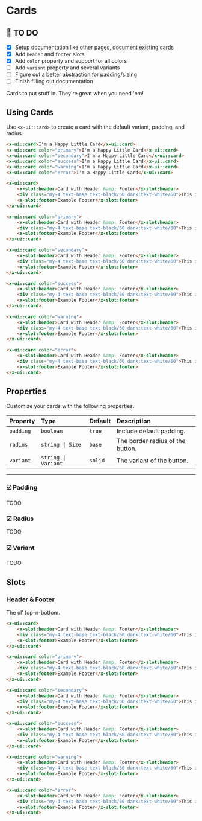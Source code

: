 # Cards
## 🚧 TO DO
- [x] Setup documentation like other pages, document existing cards
- [x] Add `header` and `footer` slots
- [x] Add `color` property and support for all colors
- [ ] Add `variant` property and several variants
- [ ] Figure out a better abstraction for padding/sizing
- [ ] Finish filling out documentation

Cards to put stuff in. They're great when you need 'em!

## Using Cards

Use `<x-ui::card>` to create a card with the default variant, padding, and radius.

```html +demo previewClasses={space-y-5}
<x-ui::card>I'm a Happy Little Card</x-ui::card>
<x-ui::card color="primary">I'm a Happy Little Card</x-ui::card>
<x-ui::card color="secondary">I'm a Happy Little Card</x-ui::card>
<x-ui::card color="success">I'm a Happy Little Card</x-ui::card>
<x-ui::card color="warning">I'm a Happy Little Card</x-ui::card>
<x-ui::card color="error">I'm a Happy Little Card</x-ui::card>

<x-ui::card>
    <x-slot:header>Card with Header &amp; Footer</x-slot:header>
    <div class="my-4 text-base text-black/60 dark:text-white/60">This is a card with a header. It lives in our world.</div>
    <x-slot:footer>Example Footer</x-slot:footer>
</x-ui::card>

<x-ui::card color="primary">
    <x-slot:header>Card with Header &amp; Footer</x-slot:header>
    <div class="my-4 text-base text-black/60 dark:text-white/60">This is a card with a header. It lives in our world.</div>
    <x-slot:footer>Example Footer</x-slot:footer>
</x-ui::card>

<x-ui::card color="secondary">
    <x-slot:header>Card with Header &amp; Footer</x-slot:header>
    <div class="my-4 text-base text-black/60 dark:text-white/60">This is a card with a header. It lives in our world.</div>
    <x-slot:footer>Example Footer</x-slot:footer>
</x-ui::card>

<x-ui::card color="success">
    <x-slot:header>Card with Header &amp; Footer</x-slot:header>
    <div class="my-4 text-base text-black/60 dark:text-white/60">This is a card with a header. It lives in our world.</div>
    <x-slot:footer>Example Footer</x-slot:footer>
</x-ui::card>

<x-ui::card color="warning">
    <x-slot:header>Card with Header &amp; Footer</x-slot:header>
    <div class="my-4 text-base text-black/60 dark:text-white/60">This is a card with a header. It lives in our world.</div>
    <x-slot:footer>Example Footer</x-slot:footer>
</x-ui::card>

<x-ui::card color="error">
    <x-slot:header>Card with Header &amp; Footer</x-slot:header>
    <div class="my-4 text-base text-black/60 dark:text-white/60">This is a card with a header. It lives in our world.</div>
    <x-slot:footer>Example Footer</x-slot:footer>
</x-ui::card>
```

## Properties

Customize your cards with the following properties.

| Property | Type | Default | Description |
|:---|:---|:---|:---|
| `padding` | `boolean` | `true` | Include default padding. |
| `radius` | `string \| Size` | `base` | The border radius of the button. |
| `variant` | `string \| Variant` | `solid` | The variant of the button. |

---

### ☑️ Padding

TODO

### ️️☑ ️Radius

TODO

### ☑️ Variant

TODO

## Slots

### Header & Footer
The ol' top-n-bottom.

```html +demo previewClasses={space-y-5}
<x-ui::card>
    <x-slot:header>Card with Header &amp; Footer</x-slot:header>
    <div class="my-4 text-base text-black/60 dark:text-white/60">This is a card with a header. It lives in our world.</div>
    <x-slot:footer>Example Footer</x-slot:footer>
</x-ui::card>

<x-ui::card color="primary">
    <x-slot:header>Card with Header &amp; Footer</x-slot:header>
    <div class="my-4 text-base text-black/60 dark:text-white/60">This is a card with a header. It lives in our world.</div>
    <x-slot:footer>Example Footer</x-slot:footer>
</x-ui::card>

<x-ui::card color="secondary">
    <x-slot:header>Card with Header &amp; Footer</x-slot:header>
    <div class="my-4 text-base text-black/60 dark:text-white/60">This is a card with a header. It lives in our world.</div>
    <x-slot:footer>Example Footer</x-slot:footer>
</x-ui::card>

<x-ui::card color="success">
    <x-slot:header>Card with Header &amp; Footer</x-slot:header>
    <div class="my-4 text-base text-black/60 dark:text-white/60">This is a card with a header. It lives in our world.</div>
    <x-slot:footer>Example Footer</x-slot:footer>
</x-ui::card>

<x-ui::card color="warning">
    <x-slot:header>Card with Header &amp; Footer</x-slot:header>
    <div class="my-4 text-base text-black/60 dark:text-white/60">This is a card with a header. It lives in our world.</div>
    <x-slot:footer>Example Footer</x-slot:footer>
</x-ui::card>

<x-ui::card color="error">
    <x-slot:header>Card with Header &amp; Footer</x-slot:header>
    <div class="my-4 text-base text-black/60 dark:text-white/60">This is a card with a header. It lives in our world.</div>
    <x-slot:footer>Example Footer</x-slot:footer>
</x-ui::card>
```
